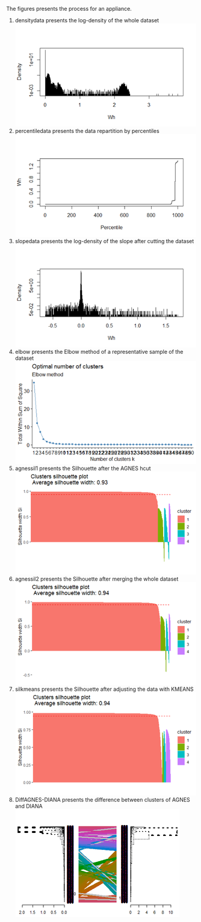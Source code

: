 The figures presents the process for an appliance.


1. densitydata presents the log-density of the whole dataset
![](densitydata.png)
2. percentiledata presents the data repartition by percentiles
![](percentiledata.png)
3. slopedata presents the log-density of the slope after cutting the dataset
![](slopedata.png)
4. elbow presents the Elbow method of a representative sample of the dataset
![](elbow.png)
5. agnessil1 presents the Silhouette after the AGNES hcut
![](agnessil1.png)
6. agnessil2 presents the Silhouette after merging the whole dataset
![](agnessil2.png)
7. silkmeans presents the Silhouette after adjusting the data with KMEANS
![](silkmeans.png)
8. DiffAGNES-DIANA presents the difference between clusters of AGNES and DIANA
![](DiffAGNES-DIANA.png)
